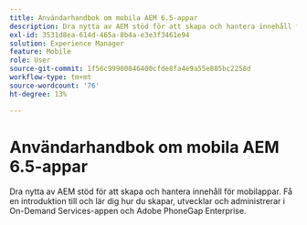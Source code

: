 ```yaml
---
title: Användarhandbok om mobila AEM 6.5-appar
description: Dra nytta av AEM stöd för att skapa och hantera innehåll för mobilappar. Få en introduktion till och lär dig hur du skapar, utvecklar och administrerar i On-Demand Services-appen och Adobe PhoneGap Enterprise.
exl-id: 3531d8ea-614d-465a-8b4a-e3e3f3461e94
solution: Experience Manager
feature: Mobile
role: User
source-git-commit: 1f56c99980846400cfde8fa4e9a55e885bc2258d
workflow-type: tm+mt
source-wordcount: '76'
ht-degree: 13%

---
```



# Användarhandbok om mobila AEM 6.5-appar

Dra nytta av AEM stöd för att skapa och hantera innehåll för mobilappar. Få en introduktion till och lär dig hur du skapar, utvecklar och administrerar i On-Demand Services-appen och Adobe PhoneGap Enterprise.
